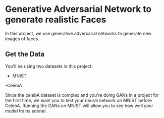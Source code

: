 # Generative Adversarial Network to generate realistic Faces

In this project, we use generative adversarial networks to generate new images of faces.


## Get the Data
You'll be using two datasets in this project:

  - MNIST
  
  -CelebA
  
Since the celebA dataset is complex and you're doing GANs in a project for the first time, we want you to test your neural network on MNIST before CelebA. Running the GANs on MNIST will allow you to see how well your model trains sooner.

